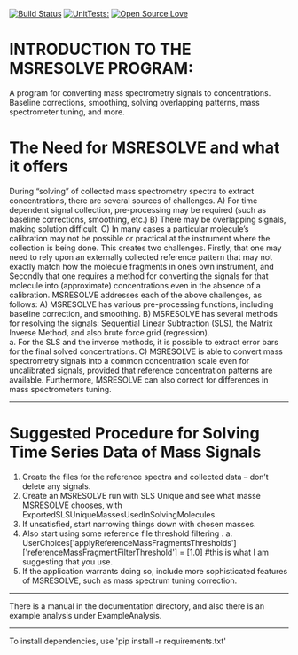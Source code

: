 [![Build Status](https://app.travis-ci.com/AdityaSavara/MSRESOLVE.svg?token=y4tqTpJqeGU3KrxyM1Zw&branch=master)](https://app.travis-ci.com/AdityaSavara/MSRESOLVE) [![UnitTests:<UnitTests>](http://img.shields.io/badge/UnitTests-Passing-blue.svg)](<Passing-blue>) 
[![Open Source Love](https://badges.frapsoft.com/os/v3/open-source.svg?v=103)](https://github.com/ellerbrock/open-source-badges/)

# INTRODUCTION TO THE MSRESOLVE PROGRAM: 
A program for converting mass spectrometry signals to concentrations. Baseline corrections, smoothing, solving overlapping patterns, mass spectrometer tuning, and more. 

# The Need for MSRESOLVE and what it offers
During “solving” of collected mass spectrometry spectra to extract concentrations, there are several sources of challenges.
A)	For time dependent signal collection, pre-processing may be required (such as baseline corrections, smoothing, etc.)
B)	There may be overlapping signals, making solution difficult.
C)	In many cases a particular molecule’s calibration may not be possible or practical at the  instrument where the collection is being done. This creates two challenges.  Firstly, that one may need to rely upon an externally collected reference pattern that may not exactly match how the molecule fragments in one’s own instrument, and Secondly that one requires a method for converting the signals for that molecule into (approximate) concentrations even in the absence of a calibration.
MSRESOLVE addresses each of the above challenges, as follows:
A)	MSRESOLVE has various pre-processing functions, including baseline correction, and smoothing.
B)	MSRESOLVE has several methods for resolving the signals: Sequential Linear Subtraction (SLS), the Matrix Inverse Method, and also brute force grid (regression).  
a.	For the SLS and the inverse methods, it is possible to extract error bars for the final solved concentrations.
C)	MSRESOLVE is able to convert mass spectrometry signals into a common concentration scale even for uncalibrated signals, provided that reference concentration patterns are available. Furthermore, MSRESOLVE can also correct for differences in mass spectrometers tuning.

* * * 

#  Suggested Procedure for Solving Time Series Data of Mass Signals

1)	Create the files for the reference spectra and collected data – don’t delete any signals.
2)	Create an MSRESOLVE run with SLS Unique and see what masse MSRESOLVE chooses, with ExportedSLSUniqueMassesUsedInSolvingMolecules.
3)	If unsatisfied, start narrowing things down with chosen masses.
4)	Also start using some reference file threshold filtering . 
a.	UserChoices['applyReferenceMassFragmentsThresholds']['referenceMassFragmentFilterThreshold'] = [1.0]  #this is what I am suggesting that you use.
5)	If the application warrants doing so, include more sophisticated features of MSRESOLVE, such as mass spectrum tuning correction.

* * * 

There is a manual in the documentation directory, and also there is an example analysis under ExampleAnalysis.  

* * *

To install dependencies, use 'pip install -r requirements.txt'